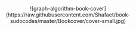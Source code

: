 <p align="center">
![graph-algorithm-book-cover](https://raw.githubusercontent.com/Shafaet/book-sudocodes/master/Bookcover/cover-small.jpg)
</p>
